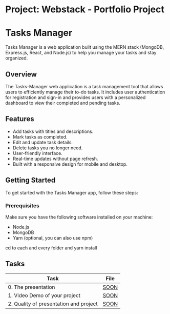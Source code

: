 # Project: Webstack - Portfolio Project

# Tasks Manager

Tasks Manager is a web application built using the MERN stack (MongoDB, Express.js, React, and Node.js) to help you manage your tasks and stay organized.

## Overview

The Tasks-Manager web application is a task management tool that allows users to efficiently manage their to-do tasks. It includes user authentication for registration and sign-in and provides users with a personalized dashboard to view their completed and pending tasks.

## Features

- Add tasks with titles and descriptions.
- Mark tasks as completed.
- Edit and update task details.
- Delete tasks you no longer need.
- User-friendly interface.
- Real-time updates without page refresh.
- Built with a responsive design for mobile and desktop.

## Getting Started

To get started with the Tasks Manager app, follow these steps:

### Prerequisites

Make sure you have the following software installed on your machine:

- Node.js
- MongoDB
- Yarn (optional, you can also use npm)

cd to each and every folder and yarn install

## Tasks

| Task                                   | File       |
| -------------------------------------- | ---------- |
| 0. The presentation                    | [SOON](./) |
| 1. Video Demo of your project          | [SOON](./) |
| 2. Quality of presentation and project | [SOON](./) |
